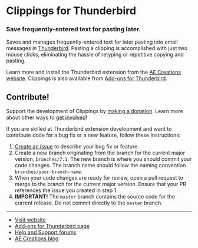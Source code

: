# Clippings for Thunderbird
### Save frequently-entered text for pasting later.

Saves and manages frequently-entered text for later pasting into email messages in [Thunderbird](https://www.thunderbird.net/). Pasting a clipping is accomplished with just two mouse clicks, eliminating the hassle of retyping or repetitive copying and pasting.

Learn more and install the Thunderbird extension from the [AE Creations website](https://aecreations.io/clippings/install.php). Clippings is also available from [Add-ons for Thunderbird](https://addons.thunderbird.net/thunderbird/addon/clippings-tb/).

## Contribute!

Support the development of Clippings by [making a donation](https://aecreations.io/clippings/donate.php).  Learn more about other ways to [get involved](https://aecreations.io/clippings/contribute.php)!

If you are skilled at Thunderbird extension development and want to contribute code for a bug fix or a new feature, follow these instructions:

1. [Create an issue](https://github.com/aecreations/clippings-tb/issues/new) to describe your bug fix or feature.
2. Create a new branch originating from the branch for the current major version, `branches/7.1`.  The new branch is where you should commit your code changes.  The branch name should follow the naming convention `branches/your-branch-name`.
3. When your code changes are ready for review, open a pull request to merge to the branch for the current major version.  Ensure that your PR references the issue you created in step 1.
4. **IMPORTANT!**  The `master` branch contains the source code for the current release.  Do not commit directly to the `master` branch.

---

* [Visit website](https://aecreations.io/clippings/index.php)
* [Add-ons for Thunderbird page](https://addons.thunderbird.net/thunderbird/addon/clippings-tb/)
* [Help and Support forums](https://groups.io/g/aecreations-help)
* [AE Creations blog](https://aecreations.blogspot.com/)
